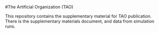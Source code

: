 #The Artificial Organization (TAO)

This repository contains the supplementary material
for TAO publication. There is the supplementary materials
document, and data from simulation runs.
